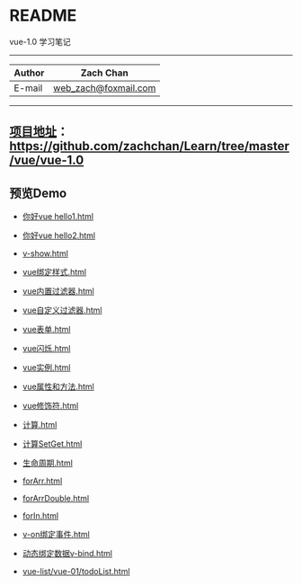 ﻿README
===========================
vue-1.0 学习笔记 


****
	
|Author|Zach Chan|
|---|---
|E-mail|web_zach@foxmail.com




****

## [项目地址](https://github.com/zachchan/Learn/tree/master/vue/vue-1.0)：https://github.com/zachchan/Learn/tree/master/vue/vue-1.0



## 预览Demo
* [你好vue hello1.html](http://htmlpreview.github.com/?https://github.com/zachchan/Learn/blob/master/vue/vue-1.0/hello1.html)
* [你好vue hello2.html](http://htmlpreview.github.com/?https://github.com/zachchan/Learn/blob/master/vue/vue-1.0/hello2.html)
* [v-show.html](http://htmlpreview.github.com/?https://github.com/zachchan/Learn/blob/master/vue/vue-1.0/v-show.html)
* [vue绑定样式.html](http://htmlpreview.github.com/?https://github.com/zachchan/Learn/blob/master/vue/vue-1.0/v-on%E7%BB%91%E5%AE%9A%E4%BA%8B%E4%BB%B6.html)
* [vue内置过滤器.html](http://htmlpreview.github.com/?https://github.com/zachchan/Learn/blob/master/vue/vue-1.0/vue%E5%86%85%E7%BD%AE%E8%BF%87%E6%BB%A4%E5%99%A8.html)
* [vue自定义过滤器.html](http://htmlpreview.github.com/?https://github.com/zachchan/Learn/blob/master/vue/vue-1.0/vue自定义过滤器)
* [vue表单.html](http://htmlpreview.github.com/?https://github.com/zachchan/Learn/blob/master/vue/vue-1.0/vue表单.html)
* [vue闪烁.html](http://htmlpreview.github.com/?https://github.com/zachchan/Learn/blob/master/vue/vue-1.0/vue%E9%97%AA%E7%83%81.html)
* [vue实例.html](http://htmlpreview.github.com/?https://github.com/zachchan/Learn/blob/master/vue/vue-1.0/vue%E5%AE%9E%E4%BE%8B.html)
* [vue属性和方法.html](http://htmlpreview.github.com/?https://github.com/zachchan/Learn/blob/master/vue/vue-1.0/vue%E5%B1%9E%E6%80%A7%E5%92%8C%E6%96%B9%E6%B3%95.html)
* [vue修饰符.html](http://htmlpreview.github.com/?https://github.com/zachchan/Learn/blob/master/vue/vue-1.0/vue%E4%BF%AE%E9%A5%B0%E7%AC%A6.html)
* [计算.html](http://htmlpreview.github.com/?https://github.com/zachchan/Learn/blob/master/vue/vue-1.0/%E8%AE%A1%E7%AE%97.html)
* [计算SetGet.html](http://htmlpreview.github.com/?https://github.com/zachchan/Learn/blob/master/vue/vue-1.0/%E8%AE%A1%E7%AE%97.html)
* [生命周期.html](http://htmlpreview.github.com/?https://github.com/zachchan/Learn/blob/master/vue/vue-1.0/%E7%94%9F%E5%91%BD%E5%91%A8%E6%9C%9F.html)
* [forArr.html](http://htmlpreview.github.com/?https://github.com/zachchan/Learn/blob/master/vue/vue-1.0/forArr.html)
* [forArrDouble.html](http://htmlpreview.github.com/?https://github.com/zachchan/Learn/blob/master/vue/vue-1.0/forArrDouble.html)
* [forIn.html](http://htmlpreview.github.com/?https://github.com/zachchan/Learn/blob/master/vue/vue-1.0/forIn.html)
* [v-on绑定事件.html](http://htmlpreview.github.com/?https://github.com/zachchan/Learn/blob/master/vue/vue-1.0/v-on%E7%BB%91%E5%AE%9A%E4%BA%8B%E4%BB%B6.html)
* [动态绑定数据v-bind.html](http://htmlpreview.github.com/?https://github.com/zachchan/Learn/blob/master/vue/vue-1.0/%E5%8A%A8%E6%80%81%E7%BB%91%E5%AE%9A%E6%95%B0%E6%8D%AEv-bind.html)

* [vue-list/vue-01/todoList.html](http://htmlpreview.github.com/?https://github.com/zachchan/Learn/blob/master/vue/vue-1.0/vue-list/vue-01/todoList.html)
